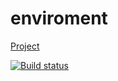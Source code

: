 # enviroment

[Project](https://lana2810.github.io/ahj-env/)

[![Build status](https://ci.appveyor.com/api/projects/status/2ud8wu1nb9fuagwx/branch/master?svg=true)](https://ci.appveyor.com/project/lana2810/ahj-env/branch/master)
